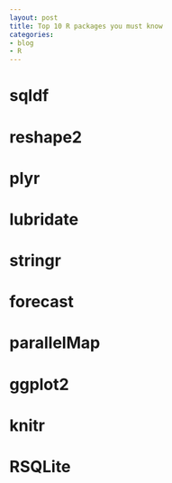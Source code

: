 ```yaml
---
layout: post
title: Top 10 R packages you must know
categories:
- blog
- R
---
```


# sqldf

# reshape2

# plyr

# lubridate

# stringr

# forecast

# parallelMap

# ggplot2

# knitr

# RSQLite